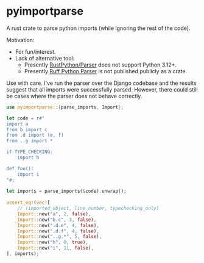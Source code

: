 # pyimportparse

A rust crate to parse python imports (while ignoring the rest of the code).

Motivation:
* For fun/interest.
* Lack of alternative tool:
  * Presently [RustPython/Parser](https://github.com/RustPython/Parser) does not support Python 3.12+.
  * Presently [Ruff Python Parser](https://github.com/astral-sh/ruff/tree/main/crates/ruff_python_parser) is not published publicly as a crate.

Use with care. I've run the parser over the Django codebase and the results suggest that 
all imports were successfully parsed. However, there could still be cases where the parser does
not behave correctly. 

```rust
use pyimportparse::{parse_imports, Import};

let code = r#"
import a
from b import c
from .d import (e, f)
from ..g import *

if TYPE_CHECKING:
    import h

def foo():
    import i
"#;
    
let imports = parse_imports(&code).unwrap();
    
assert_eq!(vec![
    // (imported_object, line_number, typechecking_only)
    Import::new("a", 2, false),
    Import::new("b.c", 3, false),
    Import::new(".d.e", 4, false),
    Import::new(".d.f", 4, false),
    Import::new("..g.*", 5, false),
    Import::new("h", 8, true),
    Import::new("i", 11, false),
], imports);




```